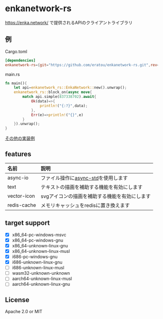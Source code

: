 # enkanetwork-rs

https://enka.network/ で提供されるAPIのクライアントライブラリ  

## 例  
Cargo.toml
```toml
[dependencies]
enkanetwork-rs={git="https://github.com/eratou/enkanetwork-rs.git",rev="88cce2939be5933797226b105b7ac38e4c0943dc"}
```
main.rs
```rust
fn main(){
	let api=enkanetwork_rs::EnkaNetwork::new().unwrap();
	enkanetwork_rs::block_on(async move{
		match api.simple(837338702).await{
			Ok(data)=>{
				println!("{:?}",data);
			},
			Err(e)=>println!("{}",e)
		}
	}).unwrap();
}
```
[その他の実装例](examples)

## features
| 名前 | 説明 |
| :------ | :--------------------------------------- |
|async-io | ファイル操作に[async-std](https://crates.io/crates/async-std)を使用します |
|text | テキストの描画を補助する機能を有効にします |
|vector-icon | svgアイコンの描画を補助する機能を有効にします |
|redis-cache | メモリキャッシュをredisに置き換えます |

## target support
* [x] x86_64-pc-windows-msvc
* [x] x86_64-pc-windows-gnu
* [x] x86_64-unknown-linux-gnu
* [x] x86_64-unknown-linux-musl
* [x] i686-pc-windows-gnu
* [x] i686-unknown-linux-gnu
* [ ] i686-unknown-linux-musl
* [ ] wasm32-unknown-unknown
* [ ] aarch64-unknown-linux-musl
* [ ] aarch64-unknown-linux-gnu

## License
Apache 2.0 or MIT
